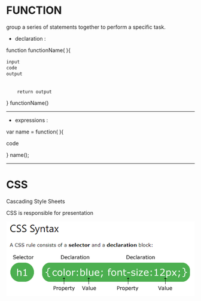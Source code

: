 # FUNCTION
group a series of statements together to perform a
specific task.


- declaration :

function functionName( ){

    input
    code
    output
     

        return output
}
functionName()

--------------------------

- expressions :

 var name = function( ){

code 

 }
 name();

----------------------------------
 # CSS
  Cascading Style Sheets

  CSS is responsible for presentation

  ![img](img/css.PNG)
